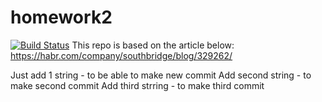 # homework2
[![Build Status](https://travis-ci.org/lexadler/homework2.svg?branch=master)](https://travis-ci.org/lexadler/homework2)
This repo is based on the article below:
https://habr.com/company/southbridge/blog/329262/

Just add 1 string - to be able to make new commit
Add second string - to make second commit
Add third strring - to make third commit

